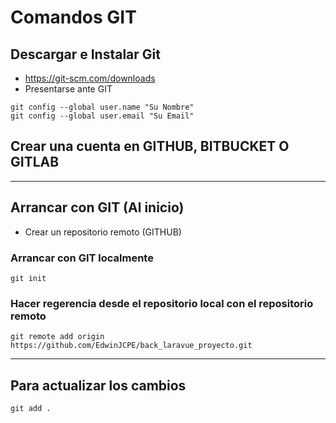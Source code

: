 # Comandos GIT
## Descargar e Instalar Git
- https://git-scm.com/downloads
- Presentarse ante GIT
```
git config --global user.name "Su Nombre"
git config --global user.email "Su Email"
```
## Crear una cuenta en GITHUB, BITBUCKET O GITLAB
------

## Arrancar con GIT (Al inicio)
- Crear un repositorio remoto (GITHUB)
### Arrancar con GIT localmente
```
git init
```
### Hacer regerencia desde el repositorio local con el repositorio remoto
```
git remote add origin https://github.com/EdwinJCPE/back_laravue_proyecto.git
```
------
## Para actualizar los cambios
```
git add .
```


